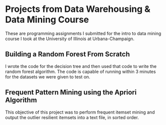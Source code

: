 # Projects from Data Warehousing & Data Mining Course
These are programming assignments I submitted for the intro to data mining course I took at the University of Illinois at Urbana-Champaign. 
## Building a Random Forest From Scratch
I wrote the code for the decision tree and then used that code to write the random forest algorithm. The code is capable of running within 3 minutes for the datasets we were given to test on. 

## Frequent Pattern Mining using the Apriori Algorithm
This objective of this project was to perform frequent itemset mining and output the outlier resilient itemsets into a text file, in sorted order.
